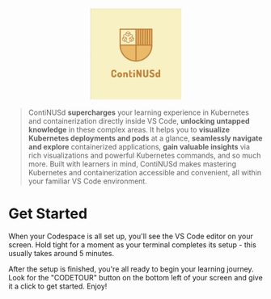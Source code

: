 <p align="center">
  <br />
  <a title="Learn more about ContiNUSd" href=""><img width="180px" src="./images/continusd-logo.png" alt="ContiNUSd Logo" /></a>
</p>

> ContiNUSd **supercharges** your learning experience in Kubernetes and containerization directly inside VS Code, **unlocking untapped knowledge** in these complex areas. It helps you to **visualize Kubernetes deployments and pods** at a glance, **seamlessly navigate and explore** containerized applications, **gain valuable insights** via rich visualizations and powerful Kubernetes commands, and so much more. Built with learners in mind, ContiNUSd makes mastering Kubernetes and containerization accessible and convenient, all within your familiar VS Code environment.



# Get Started

When your Codespace is all set up, you'll see the VS Code editor on your screen. Hold tight for a moment as your terminal completes its setup - this usually takes around 5 minutes.

After the setup is finished, you're all ready to begin your learning journey. Look for the "CODETOUR" button on the bottom left of your screen and give it a click to get started. Enjoy!